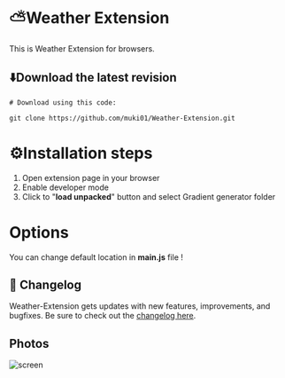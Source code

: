 # ⛅Weather Extension
This is Weather Extension for browsers.
<br/>

## ⬇️Download the latest revision
```
# Download using this code:

git clone https://github.com/muki01/Weather-Extension.git
```
# ⚙️Installation steps
1. Open extension page in your browser</br>
2. Enable developer mode</br>
3. Click to "<b>load unpacked</b>" button and select Gradient generator folder</br>

# Options
You can change default location in <b>main.js</b> file !

## :scroll: Changelog
Weather-Extension gets updates with new features, improvements, and bugfixes.
Be sure to check out the [changelog here]().

## Photos
![screen](https://user-images.githubusercontent.com/75759731/218227824-c85b97b0-7778-4c03-a024-b3530875689f.png)
